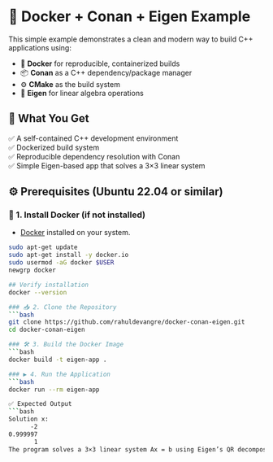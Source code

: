 # 🚀 Docker + Conan + Eigen Example

This simple example demonstrates a clean and modern way to build C++ applications using:

- 🐳 **Docker** for reproducible, containerized builds
- 📦 **Conan** as a C++ dependency/package manager
- ⚙️ **CMake** as the build system
- 📐 **Eigen** for linear algebra operations

## 🎯 What You Get

✅ A self-contained C++ development environment  
✅ Dockerized build system  
✅ Reproducible dependency resolution with Conan  
✅ Simple Eigen-based app that solves a 3×3 linear system

## ⚙️ Prerequisites (Ubuntu 22.04 or similar)

### 🐳 1. Install Docker (if not installed)
- [Docker](https://docs.docker.com/engine/install/ubuntu/) installed on your system.
```bash
sudo apt-get update
sudo apt-get install -y docker.io
sudo usermod -aG docker $USER
newgrp docker

## Verify installation
docker --version

### 📥 2. Clone the Repository
```bash
git clone https://github.com/rahuldevangre/docker-conan-eigen.git
cd docker-conan-eigen

### 🛠️ 3. Build the Docker Image
```bash
docker build -t eigen-app .

### ▶️ 4. Run the Application
```bash
docker run --rm eigen-app

✅ Expected Output
```bash
Solution x:
      -2
0.999997
       1
The program solves a 3×3 linear system Ax = b using Eigen’s QR decomposition inside the Docker container.

